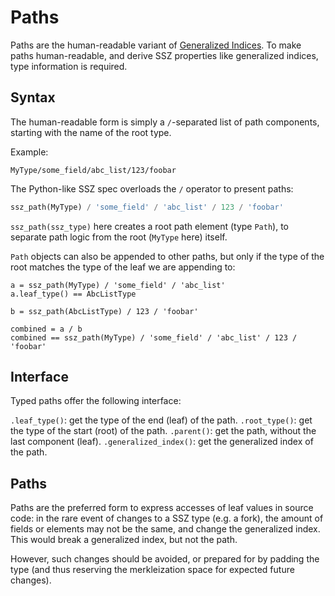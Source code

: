 # Paths

Paths are the human-readable variant of [Generalized Indices](./generalized_indices.md).
To make paths human-readable, and derive SSZ properties like generalized indices, type information is required.

## Syntax

The human-readable form is simply a `/`-separated list of path components, starting with the name of the root type.

Example:
```
MyType/some_field/abc_list/123/foobar
```

The Python-like SSZ spec overloads the `/` operator to present paths:

```python
ssz_path(MyType) / 'some_field' / 'abc_list' / 123 / 'foobar'
```

`ssz_path(ssz_type)` here creates a root path element (type `Path`), to separate path logic from the root (`MyType` here) itself.

`Path` objects can also be appended to other paths, but only if the type of the root matches the type of the leaf we are appending to:

```
a = ssz_path(MyType) / 'some_field' / 'abc_list'
a.leaf_type() == AbcListType

b = ssz_path(AbcListType) / 123 / 'foobar'

combined = a / b
combined == ssz_path(MyType) / 'some_field' / 'abc_list' / 123 / 'foobar'
```

## Interface

Typed paths offer the following interface:

`.leaf_type()`: get the type of the end (leaf) of the path.
`.root_type()`: get the type of the start (root) of the path.
`.parent()`: get the path, without the last component (leaf).
`.generalized_index()`: get the generalized index of the path.

## Paths

Paths are the preferred form to express accesses of leaf values in source code:
 in the rare event of changes to a SSZ type (e.g. a fork), 
 the amount of fields or elements may not be the same, and change the generalized index.
This would break a generalized index, but not the path.

However, such changes should be avoided, or prepared for by padding the type (and thus reserving the merkleization space for expected future changes).

